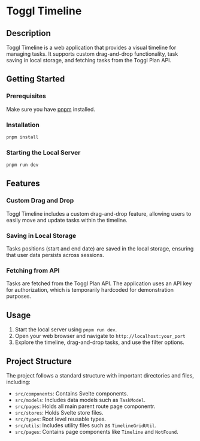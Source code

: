 # Toggl Timeline

## Description

Toggl Timeline is a web application that provides a visual timeline for managing tasks. It supports custom drag-and-drop functionality, task saving in local storage, and fetching tasks from the Toggl Plan API.

## Getting Started

### Prerequisites

Make sure you have [pnpm](https://pnpm.io/) installed.

### Installation

```bash
pnpm install
```

### Starting the Local Server

```bash
pnpm run dev
```

## Features

### Custom Drag and Drop

Toggl Timeline includes a custom drag-and-drop feature, allowing users to easily move and update tasks within the timeline.

### Saving in Local Storage

Tasks positions (start and end date) are saved in the local storage, ensuring that user data persists across sessions. 

### Fetching from API

Tasks are fetched from the Toggl Plan API. The application uses an API key for authorization, which is temporarily hardcoded for demonstration purposes.

## Usage

1. Start the local server using `pnpm run dev`.
2. Open your web browser and navigate to `http://localhost:your_port`
3. Explore the timeline, drag-and-drop tasks, and use the filter options.

## Project Structure

The project follows a standard structure with important directories and files, including:

- `src/components`: Contains Svelte components.
- `src/models`: Includes data models such as `TaskModel`.
- `src/pages`: Holds all main parent route page componentr.
- `src/stores`: Holds Svelte store files.
- `src/types`: Root level reusable types.
- `src/utils`: Includes utility files such as `TimelineGridUtil`.
- `src/pages`: Contains page components like `Timeline` and `NotFound`.

